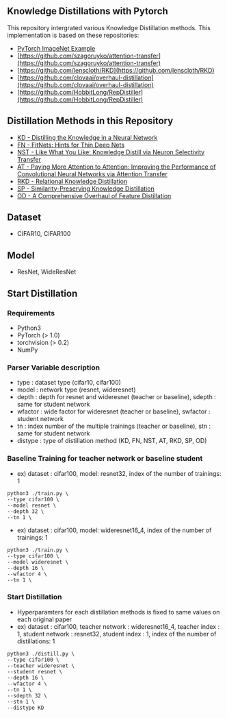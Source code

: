 ## Knowledge Distillations with Pytorch

This repository intergrated various Knowledge Distillation methods. This implementation is based on these repositories:

- [PyTorch ImageNet Example](https://github.com/pytorch/examples/tree/master/imagenet)
- [https://github.com/szagoruyko/attention-transfer](https://github.com/szagoruyko/attention-transfer)
- [https://github.com/lenscloth/RKD](https://github.com/lenscloth/RKD)
- [https://github.com/clovaai/overhaul-distillation](https://github.com/clovaai/overhaul-distillation)
- [https://github.com/HobbitLong/RepDistiller](https://github.com/HobbitLong/RepDistiller)

## Distillation Methods in this Repository

- [KD - Distilling the Knowledge in a Neural Network](https://arxiv.org/pdf/1503.02531.pdf)
- [FN - FitNets: Hints for Thin Deep Nets](https://arxiv.org/pdf/1412.6550.pdf)
- [NST - Like What You Like: Knowledge Distill via Neuron Selectivity Transfer](https://arxiv.org/pdf/1707.01219.pdf)
- [AT - Paying More Attention to Attention: Improving the Performance of Convolutional Neural Networks via Attention Transfer](https://arxiv.org/pdf/1612.03928.pdf)
- [RKD - Relational Knowledge Distillation](https://openaccess.thecvf.com/content_CVPR_2019/papers/Park_Relational_Knowledge_Distillation_CVPR_2019_paper.pdf)
- [SP - Similarity-Preserving Knowledge Distillation](https://openaccess.thecvf.com/content_ICCV_2019/papers/Tung_Similarity-Preserving_Knowledge_Distillation_ICCV_2019_paper.pdf)
- [OD - A Comprehensive Overhaul of Feature Distillation](https://openaccess.thecvf.com/content_ICCV_2019/papers/Heo_A_Comprehensive_Overhaul_of_Feature_Distillation_ICCV_2019_paper.pdf)

## Dataset
- CIFAR10, CIFAR100

## Model
- ResNet, WideResNet

## Start Distillation
### Requirements
- Python3
- PyTorch (> 1.0)
- torchvision (> 0.2)
- NumPy

### Parser Variable description
- type : dataset type (cifar10, cifar100)
- model : network type (resnet, wideresnet)
- depth : depth for resnet and wideresnet (teacher or baseline), sdepth : same for student network
- wfactor : wide factor for wideresnet (teacher or baseline), swfactor : student network
- tn : index number of the multiple trainings (teacher or baseline), stn : same for student network
- distype : type of distillation method (KD, FN, NST, AT, RKD, SP, OD)

### Baseline Training for teacher network or baseline student 
- ex) dataset : cifar100, model: resnet32, index of the number of trainings: 1
```
python3 ./train.py \
--type cifar100 \
--model resnet \
--depth 32 \
--tn 1 \
```
- ex) dataset : cifar100, model: wideresnet16_4, index of the number of trainings: 1
```
python3 ./train.py \
--type cifar100 \
--model wideresnet \
--depth 16 \
--wfactor 4 \
--tn 1 \
```
### Start Distillation
- Hyperparamters for each distillation methods is fixed to same values on each original paper
- ex) dataset : cifar100, teacher network : wideresnet16_4, teacher index : 1,  student network : resnet32, student index : 1, index of the number of distillations: 1
```
python3 ./distill.py \
--type cifar100 \
--teacher wideresnet \
--student resnet \
--depth 16 \
--wfactor 4 \
--tn 1 \
--sdepth 32 \
--stn 1 \
--distype KD
```